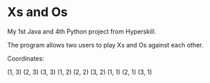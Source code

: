 # Xs and Os
My 1st Java and 4th Python project from Hyperskill.

The program allows two users to play Xs and Os against each other.

Coordinates:

(1, 3) (2, 3) (3, 3)
(1, 2) (2, 2) (3, 2)
(1, 1) (2, 1) (3, 1)

